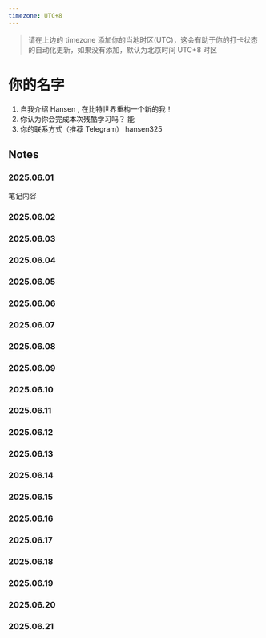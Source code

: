 ```yaml
---
timezone: UTC+8
---
```


> 请在上边的 timezone 添加你的当地时区(UTC)，这会有助于你的打卡状态的自动化更新，如果没有添加，默认为北京时间 UTC+8 时区


# 你的名字

1. 自我介绍
   Hansen , 在比特世界重构一个新的我！
3. 你认为你会完成本次残酷学习吗？
    能
5. 你的联系方式（推荐 Telegram）
    hansen325

## Notes

<!-- Content_START -->

### 2025.06.01

笔记内容

### 2025.06.02  
### 2025.06.03  
### 2025.06.04  
### 2025.06.05  
### 2025.06.06  
### 2025.06.07  
### 2025.06.08  
### 2025.06.09  
### 2025.06.10  
### 2025.06.11  
### 2025.06.12  
### 2025.06.13  
### 2025.06.14  
### 2025.06.15  
### 2025.06.16  
### 2025.06.17  
### 2025.06.18  
### 2025.06.19  
### 2025.06.20  
### 2025.06.21  

<!-- Content_END -->
